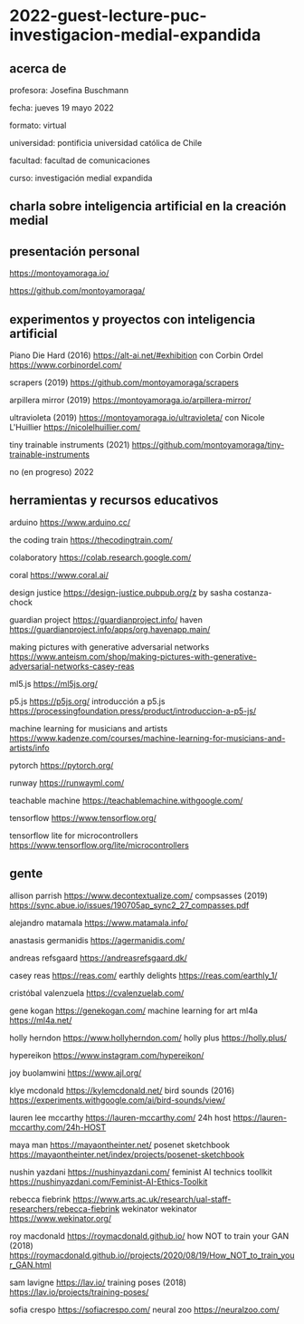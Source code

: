 # 2022-guest-lecture-puc-investigacion-medial-expandida

## acerca de

profesora: Josefina Buschmann

fecha: jueves 19 mayo 2022

formato: virtual

universidad: pontificia universidad católica de Chile

facultad: facultad de comunicaciones

curso: investigación medial expandida

## charla sobre inteligencia artificial en la creación medial

## presentación personal

https://montoyamoraga.io/

https://github.com/montoyamoraga/

## experimentos y proyectos con inteligencia artificial

Piano Die Hard (2016) https://alt-ai.net/#exhibition con Corbin Ordel https://www.corbinordel.com/

scrapers (2019) https://github.com/montoyamoraga/scrapers

arpillera mirror (2019) https://montoyamoraga.io/arpillera-mirror/

ultravioleta (2019) https://montoyamoraga.io/ultravioleta/ con Nicole L'Huillier https://nicolelhuillier.com/

tiny trainable instruments (2021) https://github.com/montoyamoraga/tiny-trainable-instruments

no (en progreso) 2022

## herramientas y recursos educativos

arduino https://www.arduino.cc/

the coding train https://thecodingtrain.com/

colaboratory https://colab.research.google.com/

coral https://www.coral.ai/

design justice https://design-justice.pubpub.org/z by sasha costanza-chock 

guardian project https://guardianproject.info/ haven https://guardianproject.info/apps/org.havenapp.main/

making pictures with generative adversarial networks https://www.anteism.com/shop/making-pictures-with-generative-adversarial-networks-casey-reas

ml5.js https://ml5js.org/

p5.js https://p5js.org/ introducción a p5.js https://processingfoundation.press/product/introduccion-a-p5-js/

machine learning for musicians and artists https://www.kadenze.com/courses/machine-learning-for-musicians-and-artists/info

pytorch https://pytorch.org/

runway https://runwayml.com/

teachable machine https://teachablemachine.withgoogle.com/

tensorflow https://www.tensorflow.org/

tensorflow lite for microcontrollers https://www.tensorflow.org/lite/microcontrollers

## gente

allison parrish https://www.decontextualize.com/ compsasses (2019) https://sync.abue.io/issues/190705ap_sync2_27_compasses.pdf

alejandro matamala https://www.matamala.info/

anastasis germanidis https://agermanidis.com/

andreas refsgaard https://andreasrefsgaard.dk/

casey reas https://reas.com/ earthly delights https://reas.com/earthly_1/

cristóbal valenzuela https://cvalenzuelab.com/

gene kogan https://genekogan.com/ machine learning for art ml4a https://ml4a.net/

holly herndon https://www.hollyherndon.com/ holly plus https://holly.plus/

hypereikon https://www.instagram.com/hypereikon/

joy buolamwini https://www.ajl.org/

klye mcdonald https://kylemcdonald.net/ bird sounds (2016) https://experiments.withgoogle.com/ai/bird-sounds/view/

lauren lee mccarthy https://lauren-mccarthy.com/ 24h host https://lauren-mccarthy.com/24h-HOST

maya man https://mayaontheinter.net/ posenet sketchbook https://mayaontheinter.net/index/projects/posenet-sketchbook

nushin yazdani https://nushinyazdani.com/ feminist AI technics toollkit https://nushinyazdani.com/Feminist-AI-Ethics-Toolkit

rebecca fiebrink https://www.arts.ac.uk/research/ual-staff-researchers/rebecca-fiebrink wekinator wekinator https://www.wekinator.org/

roy macdonald https://roymacdonald.github.io/ how NOT to train your GAN (2018) https://roymacdonald.github.io//projects/2020/08/19/How_NOT_to_train_your_GAN.html

sam lavigne https://lav.io/ training poses (2018) https://lav.io/projects/training-poses/

sofia crespo https://sofiacrespo.com/ neural zoo https://neuralzoo.com/